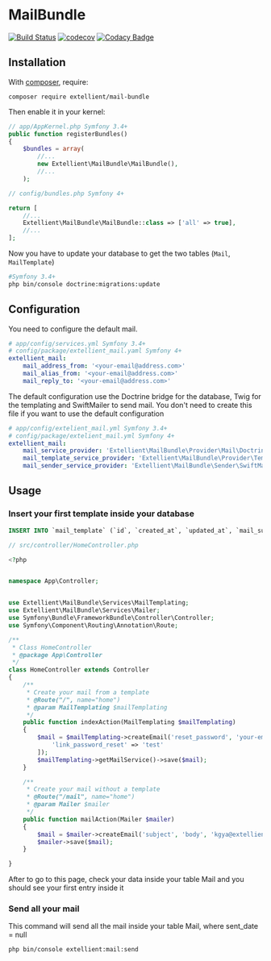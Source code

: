 # MailBundle
[![Build Status](https://travis-ci.org/GayKevin/test-bundle.svg?branch=master)](https://travis-ci.org/GayKevin/test-bundle)
[![codecov](https://codecov.io/gh/GayKevin/test-bundle/branch/master/graph/badge.svg)](https://codecov.io/gh/GayKevin/test-bundle)
[![Codacy Badge](https://api.codacy.com/project/badge/Grade/dd8a573f5ed2487a9773215803f1d991)](https://www.codacy.com/app/GayKevin/test-bundle?utm_source=github.com&amp;utm_medium=referral&amp;utm_content=GayKevin/test-bundle&amp;utm_campaign=Badge_Grade)


Installation
------------

With [composer](http://packagist.org), require:

`composer require extellient/mail-bundle`

Then enable it in your kernel:

```php
// app/AppKernel.php Symfony 3.4+
public function registerBundles()
{
    $bundles = array(
        //...
        new Extellient\MailBundle\MailBundle(),
        //...
    );
```

```php
// config/bundles.php Symfony 4+

return [
    //...
    Extellient\MailBundle\MailBundle::class => ['all' => true],
    //...
];

```

Now you have to update your database to get the two tables (`Mail`, `MailTemplate`)
```bash
#Symfony 3.4+
php bin/console doctrine:migrations:update
```


Configuration
-------------

You need to configure the default mail.

```yaml
# app/config/services.yml Symfony 3.4+
# config/package/extellient_mail.yaml Symfony 4+
extellient_mail:
    mail_address_from: '<your-email@address.com>'
    mail_alias_from: '<your-email@address.com>'
    mail_reply_to: '<your-email@address.com>'
```

The default configuration use the Doctrine bridge for the database, Twig for the templating and SwiftMailer to send mail.
You don't need to create this file if you want to use the default configuration

```yaml
# app/config/extelient_mail.yml Symfony 3.4+
# config/package/extelient_mail.yml Symfony 4+
extellient_mail:
    mail_service_provider: 'Extellient\MailBundle\Provider\Mail\DoctrineMailProvider' #The database provider to get mails
    mail_template_service_provider: 'Extellient\MailBundle\Provider\Template\DoctrineMailTemplateProvider' # The database provider to get templates
    mail_sender_service_provider: 'Extellient\MailBundle\Sender\SwiftMailSender' #The Mail provider that will be use to send mails
```

## Usage



### Insert your first template inside your database


```sql
INSERT INTO `mail_template` (`id`, `created_at`, `updated_at`, `mail_subject`, `mail_body`, `code`) VALUES (1, '2018-03-14 09:44:28', '2018-04-20 15:11:38', 'Reset your password', '<p>Hello,<br /><br />{{link_password_reset}}', 'reset_password'),
```

```php
// src/controller/HomeController.php

<?php


namespace App\Controller;


use Extellient\MailBundle\Services\MailTemplating;
use Extellient\MailBundle\Services\Mailer;
use Symfony\Bundle\FrameworkBundle\Controller\Controller;
use Symfony\Component\Routing\Annotation\Route;

/**
 * Class HomeController
 * @package App\Controller
 */
class HomeController extends Controller
{
    /**
     * Create your mail from a template
     * @Route("/", name="home")
     * @param MailTemplating $mailTemplating
     */
    public function indexAction(MailTemplating $mailTemplating)
    {
        $mail = $mailTemplating->createEmail('reset_password', 'your-email@your-email.com', [
            'link_password_reset' => 'test'
        ]);
        $mailTemplating->getMailService()->save($mail);
    }

    /**
     * Create your mail without a template
     * @Route("/mail", name="home")
     * @param Mailer $mailer
     */
    public function mailAction(Mailer $mailer)
    {
        $mail = $mailer->createEmail('subject', 'body', 'kgya@extellient.com');
        $mailer->save($mail);
    }

}

```

After to go to this page, check your data inside your table Mail and you should see your first entry inside it

### Send all your mail

This command will send all the mail inside your table Mail, where sent_date = null

```bash
php bin/console extellient:mail:send

```
